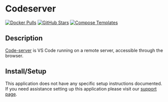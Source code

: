 # Codeserver

[![Docker Pulls](https://img.shields.io/docker/pulls/linuxserver/code-server?style=flat-square&color=607D8B&label=docker%20pulls&logo=docker)](https://hub.docker.com/r/linuxserver/code-server)
[![GitHub Stars](https://img.shields.io/github/stars/linuxserver/docker-code-server?style=flat-square&color=607D8B&label=github%20stars&logo=github)](https://github.com/linuxserver/docker-code-server)
[![Compose Templates](https://img.shields.io/static/v1?style=flat-square&color=607D8B&label=compose&message=templates)](https://github.com/GhostWriters/DockSTARTer/tree/master/compose/.apps/codeserver)

## Description

[Code-server](https://coder.com/) is VS Code running on a remote server, accessible through the browser.

## Install/Setup

This application does not have any specific setup instructions documented. If you need assistance setting up this application please visit our [support page](https://dockstarter.com/basics/support/).
